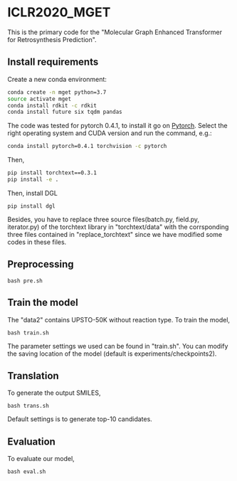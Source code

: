 # ICLR2020_MGET

This is the primary code for the "Molecular Graph Enhanced Transformer for Retrosynthesis  Prediction".

## Install requirements

Create a new conda environment:

```bash
conda create -n mget python=3.7
source activate mget
conda install rdkit -c rdkit
conda install future six tqdm pandas
```

The code was tested for pytorch 0.4.1, to install it go on [Pytorch](https://pytorch.org/get-started/locally/).
Select the right operating system and CUDA version and run the command, e.g.:

```bash
conda install pytorch=0.4.1 torchvision -c pytorch
```
Then,
```bash
pip install torchtext==0.3.1
pip install -e . 
```
Then, install DGL
```
pip install dgl
```


Besides, you have to replace three source files(batch.py, field.py, iterator.py) of the torchtext library in "torchtext/data"  with the corrsponding three files contained in "replace_torchtext" since we have modified some codes in these files.


## Preprocessing

```
bash pre.sh
```

## Train the model
The "data2" contains UPSTO-50K without reaction type. To train the model, 
```
bash train.sh
```
The parameter settings we used can be found in "train.sh". You can modify the saving location of the model (default is experiments/checkpoints2). 

## Translation
To generate the output SMILES, 
```
bash trans.sh
```
Default settings is to generate top-10 candidates.

## Evaluation

To evaluate our model, 
```
bash eval.sh
```
